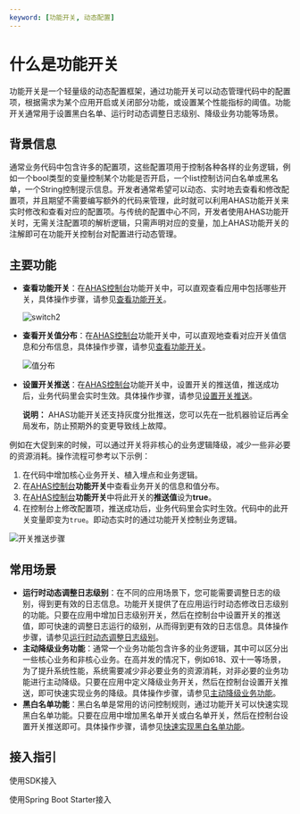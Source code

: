 ```yaml
---
keyword: [功能开关, 动态配置]
---
```


# 什么是功能开关

功能开关是一个轻量级的动态配置框架，通过功能开关可以动态管理代码中的配置项，根据需求为某个应用开启或关闭部分功能，或设置某个性能指标的阈值。功能开关通常用于设置黑白名单、运行时动态调整日志级别、降级业务功能等场景。

## 背景信息

通常业务代码中包含许多的配置项，这些配置项用于控制各种各样的业务逻辑，例如一个bool类型的变量控制某个功能是否开启，一个list控制访问白名单或黑名单，一个String控制提示信息。开发者通常希望可以动态、实时地去查看和修改配置项，并且期望不需要编写额外的代码来管理，此时就可以利用AHAS功能开关来实时修改和查看对应的配置项。与传统的配置中心不同，开发者使用AHAS功能开关时，无需关注配置项的解析逻辑，只需声明对应的变量，加上AHAS功能开关的注解即可在功能开关控制台对配置进行动态管理。

## 主要功能

-   **查看功能开关**：在[AHAS控制台](https://ahas.console.aliyun.com)功能开关中，可以直观查看应用中包括哪些开关，具体操作步骤，请参见[查看功能开关](/cn.zh-CN/功能开关/管理功能开关/查看功能开关.md)。

    ![switch2](https://static-aliyun-doc.oss-accelerate.aliyuncs.com/assets/img/zh-CN/1867446951/p99398.png)

-   **查看开关值分布**：在[AHAS控制台](https://ahas.console.aliyun.com)功能开关中，可以直观地查看对应开关值信息和分布信息，具体操作步骤，请参见[查看功能开关](/cn.zh-CN/功能开关/管理功能开关/查看功能开关.md)。

    ![值分布](https://static-aliyun-doc.oss-accelerate.aliyuncs.com/assets/img/zh-CN/1867446951/p107794.png)

-   **设置开关推送**：在[AHAS控制台](https://ahas.console.aliyun.com)功能开关中，设置开关的推送值，推送成功后，业务代码里会实时生效。具体操作步骤，请参见[设置开关推送](/cn.zh-CN/功能开关/管理功能开关/设置开关推送.md)。

    **说明：** AHAS功能开关还支持灰度分批推送，您可以先在一批机器验证后再全局发布，防止预期外的变更导致线上故障。


例如在大促到来的时候，可以通过开关将非核心的业务逻辑降级，减少一些非必要的资源消耗。操作流程可参考以下示例：

1.  在代码中增加核心业务开关、植入埋点和业务逻辑。
2.  在[AHAS控制台](https://ahas.console.aliyun.com)**功能开关**中查看业务开关的信息和值分布。
3.  在[AHAS控制台](https://ahas.console.aliyun.com)**功能开关**中将此开关的**推送值**设为**true**。
4.  在控制台上修改配置项，推送成功后，业务代码里会实时生效。代码中的此开关变量即变为`true`。即动态实时的通过功能开关控制业务逻辑。

![开关推送步骤](https://static-aliyun-doc.oss-accelerate.aliyuncs.com/assets/img/zh-CN/1867446951/p107832.png)

## 常用场景

-   **运行时动态调整日志级别**：在不同的应用场景下，您可能需要调整日志的级别，得到更有效的日志信息。功能开关提供了在应用运行时动态修改日志级别的功能。只要在应用中增加日志级别开关，然后在控制台中设置开关的推送值，即可快速的调整日志运行的级别，从而得到更有效的日志信息。具体操作步骤，请参见[运行时动态调整日志级别](/cn.zh-CN/功能开关/最佳实践/运行时动态调整日志级别.md)。
-   **主动降级业务功能**：通常一个业务功能包含许多的业务逻辑，其中可以区分出一些核心业务和非核心业务。在高并发的情况下，例如618、双十一等场景，为了提升系统性能，系统需要减少非必要业务的资源消耗，对非必要的业务功能进行主动降级。只要在应用中定义降级业务开关，然后在控制台设置开关推送，即可快速实现业务的降级。具体操作步骤，请参见[主动降级业务功能](/cn.zh-CN/功能开关/最佳实践/主动降级业务功能.md)。
-   **黑白名单功能**：黑白名单是常用的访问控制规则，通过功能开关可以快速实现黑白名单功能。只要在应用中增加黑名单开关或白名单开关，然后在控制台设置开关推送即可。具体操作步骤，请参见[快速实现黑白名单功能](/cn.zh-CN/功能开关/最佳实践/快速实现黑白名单功能.md)。



## 接入指引

使用SDK接入

使用Spring Boot Starter接入

